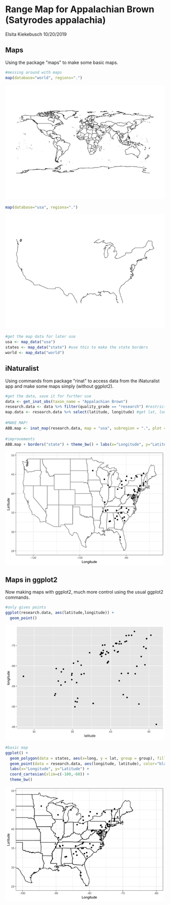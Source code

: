 Range Map for Appalachian Brown (Satyrodes appalachia)
================
Elsita Kiekebusch
10/20/2019

Maps
----

Using the package "maps" to make some basic maps.

``` r
#messing around with maps
map(database="world", regions=".")
```

![](README_files/figure-markdown_github/mapfun-1.png)

``` r
map(database="usa", regions=".")
```

![](README_files/figure-markdown_github/mapfun-2.png)

``` r
#get the map data for later use
usa <- map_data("usa")
states <- map_data("state") #use this to make the state borders
world <- map_data("world")
```

iNaturalist
-----------

Using commands from package "rinat" to access data from the iNaturalist app and make some maps simply (without ggplot2).

``` r
#get the data, save it for further use
data <- get_inat_obs(taxon_name = "Appalachian Brown")
research.data <- data %>% filter(quality_grade == "research") #restricts to good quality observations
map.data <- research.data %>% select(latitude, longitude) #get lat, long coords

#MAKE MAP!
ABB.map <- inat_map(research.data, map = "usa", subregion = ".", plot = FALSE)

#improvements
ABB.map + borders("state") + theme_bw() + labs(x="Longitude", y="Latitude")
```

![](README_files/figure-markdown_github/iNaturalist-1.png)

Maps in ggplot2
---------------

Now making maps with ggplot2, much more control using the usual ggplot2 commands.

``` r
#only gives points
ggplot(research.data, aes(latitude,longitude)) +
  geom_point()
```

![](README_files/figure-markdown_github/ggplot2-1.png)

``` r
#basic map
ggplot() +
  geom_polygon(data = states, aes(x=long, y = lat, group = group), fill = NA, color = "black") + 
  geom_point(data = research.data, aes(longitude, latitude), color="black") +
  labs(x="Longitude", y="Latitude") +
  coord_cartesian(xlim=c(-100,-60)) +
  theme_bw()
```

![](README_files/figure-markdown_github/ggplot2-2.png)
